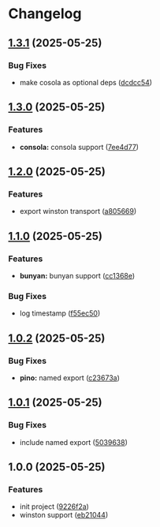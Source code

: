 # Changelog

## [1.3.1](https://github.com/marklai1998/datadog-logger-integrations/compare/v1.3.0...v1.3.1) (2025-05-25)


### Bug Fixes

* make cosola as optional deps ([dcdcc54](https://github.com/marklai1998/datadog-logger-integrations/commit/dcdcc54b4aadf540e7b44bb840e35ad3e66c9ea1))

## [1.3.0](https://github.com/marklai1998/datadog-logger-integrations/compare/v1.2.0...v1.3.0) (2025-05-25)


### Features

* **consola:** consola support ([7ee4d77](https://github.com/marklai1998/datadog-logger-integrations/commit/7ee4d772e9971b5de208334546b65312ca7df4be))

## [1.2.0](https://github.com/marklai1998/datadog-logger-integrations/compare/v1.1.0...v1.2.0) (2025-05-25)


### Features

* export winston transport ([a805669](https://github.com/marklai1998/datadog-logger-integrations/commit/a805669f3d45c08c9be9fa8b7ab7d56f49ed0ed1))

## [1.1.0](https://github.com/marklai1998/datadog-logger-integrations/compare/v1.0.2...v1.1.0) (2025-05-25)


### Features

* **bunyan:** bunyan support ([cc1368e](https://github.com/marklai1998/datadog-logger-integrations/commit/cc1368ef5a91e1ffb199a53d0a485d9521e76699))


### Bug Fixes

* log timestamp ([f55ec50](https://github.com/marklai1998/datadog-logger-integrations/commit/f55ec5099e58e70801ca8aee356163f1306f67f4))

## [1.0.2](https://github.com/marklai1998/datadog-logger-integrations/compare/v1.0.1...v1.0.2) (2025-05-25)


### Bug Fixes

* **pino:** named export ([c23673a](https://github.com/marklai1998/datadog-logger-integrations/commit/c23673a5fb73c6b7125c399ac2206eb0ace54835))

## [1.0.1](https://github.com/marklai1998/datadog-logger-integrations/compare/v1.0.0...v1.0.1) (2025-05-25)


### Bug Fixes

* include named export ([5039638](https://github.com/marklai1998/datadog-logger-integrations/commit/50396382175e24202f45c54a094bcd65d899bee6))

## 1.0.0 (2025-05-25)


### Features

* init project ([9226f2a](https://github.com/marklai1998/datadog-logger-integrations/commit/9226f2ad1ad2813d6f1351bb401463d072a1a31e))
* winston support ([eb21044](https://github.com/marklai1998/datadog-logger-integrations/commit/eb21044ac871e2c47cb1ada4f7226e7ed9503cfd))
